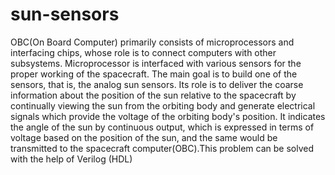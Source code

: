 # sun-sensors

OBC(On Board Computer) primarily consists of microprocessors and interfacing chips, whose role is to connect computers with other subsystems. Microprocessor is interfaced with various sensors for the proper working of the spacecraft. The main goal is to build one of the sensors, that is, the analog sun sensors. Its role is to deliver the coarse information about the position of the sun relative to the spacecraft by continually viewing the sun from the orbiting body and generate electrical signals which provide the voltage of the orbiting body's position. It indicates the angle of the sun by continuous output, which is expressed in terms of voltage based on the position of the sun, and the same would be transmitted to the spacecraft computer(OBC).This problem can be solved with the help of  Verilog (HDL)
